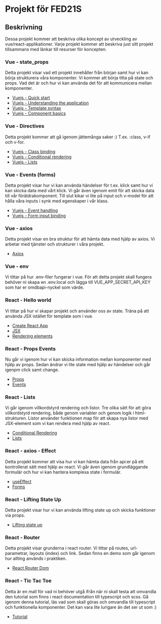 # Projekt för FED21S

## Beskrivning

Dessa projekt kommer att beskriva olika koncept av utveckling av vue/react-applikationer. Varje projekt kommer att beskriva just sitt projekt tillsammans med länkar till resurser för koncepten.

### Vue - state_props

Detta projekt visar vad ett projekt innehåller från början samt hur vi kan börja strukturera våra komponenter. Vi kommer att börja titta på state och props. Vad det är och hur vi kan använda det för att kommunicera mellan komponenter.

- [Vuejs - Quick start](https://vuejs.org/guide/quick-start.html#with-build-tools)
- [Vuejs - Understanding the application](https://vuejs.org/guide/essentials/application.html#app-configurations)
- [Vuejs - Template syntax](https://vuejs.org/guide/essentials/template-syntax.html)
- [Vuejs - Component basics](https://vuejs.org/guide/essentials/component-basics.html)

### Vue - Directives

Detta projekt kommer att gå igenom jättemånga saker :)
T.ex. :class, v-if och v-for.

- [Vuejs - Class binding](https://vuejs.org/guide/essentials/class-and-style.html#binding-html-classes)
- [Vuejs - Conditional rendering](https://vuejs.org/guide/essentials/conditional.html)
- [Vuejs - Lists](https://vuejs.org/guide/essentials/list.html)

### Vue - Events (forms)

Detta projekt visar hur vi kan använda händelser för t.ex. klick samt hur vi kan skicka data med vårt klick. Vi går även igenom emit för att skicka data till vår föräldrakomponent. Till slut kikar vi lite på input och v-model för att hålla våra inputs i synk med egenskaper i vår klass.

- [Vuejs - Event handling](https://vuejs.org/guide/essentials/event-handling.html)
- [Vuejs - Form input binding](https://vuejs.org/guide/essentials/forms.html)

### Vue - axios

Detta projekt visar en bra struktur för att hämta data med hjälp av axios. Vi arbetar med tjänster och strukturer i våra projekt.

- [Axios](https://axios-http.com/docs/intro)

### Vue - env

Vi tittar på hur .env-filer fungerar i vue. För att detta projekt skall fungera behöver ni skapa en .env.local och lägga till VUE_APP_SECRET_API_KEY som har er omdbapi-nyckel som värde.

### React - Hello world

Vi tittar på hur vi skapar projekt och använder oss av state. Träna på att använda JSX istället för template som i vue.

- [Create React App](https://reactjs.org/docs/create-a-new-react-app.html)
- [JSX](https://reactjs.org/docs/introducing-jsx.html)
- [Rendering elements](https://reactjs.org/docs/rendering-elements.html)

### React - Props Events

Nu går vi igenom hur vi kan skicka information mellan komponenter med hjälp av props. Sedan ändrar vi lite state med hjälp av händelser och går igenpm click samt change.

- [Props](https://reactjs.org/docs/components-and-props.html)
- [Events](https://reactjs.org/docs/handling-events.html)

### React - Lists

Vi går igenom villkordstyrd rendering och listor. Tre olika sätt för att göra villkordstyrd rendering, både genom variabler och genom logik i html-strukturen. Listor använder funktionen map för att skapa nya listor med JSX-element som vi kan rendera med hjälp av react. 

- [Conditional Rendering](https://reactjs.org/docs/conditional-rendering.html)
- [Lists](https://reactjs.org/docs/lists-and-keys.html)

### React - axios - Effect

Detta projekt kommer att visa hur vi kan hämta data från api:er på ett kontrollerat sätt med hjälp av react. Vi går även igenom grundläggande formulär och hur vi kan hantera komplexa state i formulär.

- [useEffect](https://reactjs.org/docs/hooks-effect.html)
- [Forms](https://reactjs.org/docs/forms.html)

### React - Lifting State Up

Detta projekt visar hur vi kan använda lifting state up och skicka funktioner via props. 

- [Lifting state up](https://reactjs.org/docs/lifting-state-up.html)

### React - Router

Detta projekt visar grunderna i react router. Vi tittar på routes, url-parametrar, layouts (index) och link. Sedan finns en demo som går igenom hur allting används i praktiken.

- [React Router Dom](https://reactrouterdotcom.fly.dev/docs/en/v6)

### React - Tic Tac Toe

Detta är en mall för vad ni behöver utgå ifrån när ni skall testa att omvandla den tutorial som finns i react documentation till typescript och scss. Gå igenom denna tutorial, läs vad som skall göras och omvandla till typescript och funktionella komponenter. Det kan vara lite lurigare än det ser ut som :)

- [Tutorial](https://reactjs.org/tutorial/tutorial.html)
